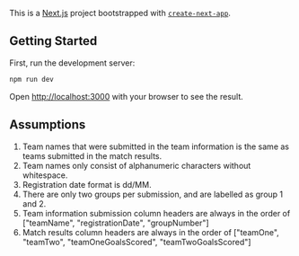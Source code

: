This is a [Next.js](https://nextjs.org/) project bootstrapped with [`create-next-app`](https://github.com/vercel/next.js/tree/canary/packages/create-next-app).

## Getting Started

First, run the development server:

```bash
npm run dev
```

Open [http://localhost:3000](http://localhost:3000) with your browser to see the result.

## Assumptions
1. Team names that were submitted in the team information is the same as teams submitted in the match results.
2. Team names only consist of alphanumeric characters without whitespace.
2. Registration date format is dd/MM.
3. There are only two groups per submission, and are labelled as group 1 and 2.
4. Team information submission column headers are always in the order of ["teamName", "registrationDate", "groupNumber"]
5. Match results column headers are always in the order of ["teamOne", "teamTwo", "teamOneGoalsScored", "teamTwoGoalsScored"]
